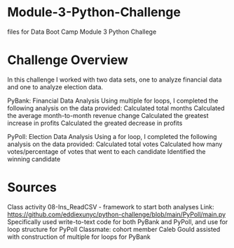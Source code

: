 # Module-3-Python-Challenge
files for Data Boot Camp Module 3 Python Challege

# Challenge Overview 
In this challenge I worked with two data sets, one to analyze financial data and one to analyze election data. 

PyBank: Financial Data Analysis
    Using multiple for loops, I completed the following analysis on the data provided: 
        Calculated total months
        Calculated the average month-to-month revenue change 
        Calculated the greatest increase in profits 
        Calculated the greated decrease in profits 

PyPoll: Election Data Analysis 
    Using a for loop, I completed the following analysis on the data provided: 
        Calculated total votes 
        Calculated how many votes/percentage of votes that went to each candidate
        Identified the winning candidate 

# Sources 
Class activity 08-Ins_ReadCSV - framework to start both analyses
Link: https://github.com/eddiexunyc/python-challenge/blob/main/PyPoll/main.py
    Specifically used write-to-text code for both PyBank and PyPoll, and use for loop structure for PyPoll 
Classmate: cohort member Caleb Gould assisted with construction of multiple for loops for PyBank